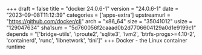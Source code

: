 +++
draft = false
title = "docker 24.0.6-1"
version = "24.0.6-1"
date = "2023-09-08T11:12:39"
categories = ['apps-extra']
upstreamurl = "https://github.com/docker/cli"
arch = "x86_64"
size = "35041012"
usize = "129047634"
sha1sum = "5d760056f2caaad0b2d7706604129a0d1e9199c1"
depends = "['bridge-utils', 'iproute2', 'sqlite3', 'lvm2', 'btrfs-progs>=4.10-2', 'containerd', 'runc', 'libnetwork', 'tini']"
+++
Docker - the Linux container runtime